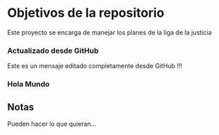 # Objetivos de la repositorio

Este proyecto se encarga de manejar los planes de la liga de la justicia

### Actualizado desde GitHub
Este es un mensaje editado completamente desde GitHub !!!

### Hola Mundo 

## Notas
Pueden hacer lo que quieran...
